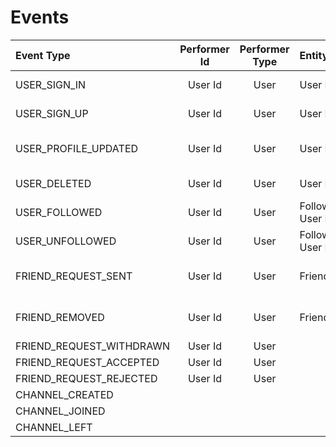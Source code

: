 # Events

| Event Type               | Performer Id | Performer Type | Entity Id        | Entity Type | Reference Id | Reference Type |  Timestamp   |        Metadata        |
| :----------------------- | :----------: | :------------: | :--------------- | :---------: | :----------: | :------------: | :----------: | :--------------------: |
| USER_SIGN_IN             |   User Id    |      User      | User Id          |    User     |     null     |      null      | Current Time |      User Details      |
| USER_SIGN_UP             |   User Id    |      User      | User Id          |    User     |     null     |      null      |  Created At  |      User Details      |
| USER_PROFILE_UPDATED     |   User Id    |      User      | User Id          |    User     |     null     |      null      |  Updated At  |  Updated User Details  |
| USER_DELETED             |   User Id    |      User      | User Id          |    User     |     null     |      null      | Current Time |      User Details      |
| USER_FOLLOWED            |   User Id    |      User      | Followed User Id |    User     |     null     |      null      |  Created At  |     Friend Details     |
| USER_UNFOLLOWED          |   User Id    |      User      | Followed User Id |    User     |     null     |      null      | Current Time |     Friend Details     |
| FRIEND_REQUEST_SENT      |   User Id    |      User      | Friend Id        |    User     |     null     |      null      |  Created At  | Friend Request Details |
| FRIEND_REMOVED           |   User Id    |      User      | Friend Id        |    User     |     null     |      null      | Current Time | Friend Request Details |
| FRIEND_REQUEST_WITHDRAWN |   User Id    |      User      |                  |
| FRIEND_REQUEST_ACCEPTED  |   User Id    |      User      |                  |
| FRIEND_REQUEST_REJECTED  |   User Id    |      User      |                  |
| CHANNEL_CREATED          |
| CHANNEL_JOINED           |
| CHANNEL_LEFT             |
